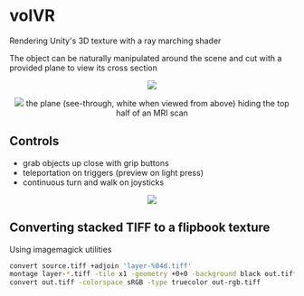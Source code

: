 # volVR

Rendering Unity's 3D texture with a ray marching shader

The object can be naturally manipulated around the scene and cut with a provided plane to view its cross section

<p align="middle">
    <img src=".images/demo.gif" />
</p>

<p align="middle">
    <img src=".images/crosssection.png" />
    <span>the plane (see-through, white when viewed from above) hiding the top half of an MRI scan</span>
</p>

## Controls

- grab objects up close with grip buttons
- teleportation on triggers (preview on light press)
- continuous turn and walk on joysticks

<p align="middle">
    <img src=".images/teleport.png" />
</p>

## Converting stacked TIFF to a flipbook texture

Using imagemagick utilities

```sh
convert source.tiff +adjoin 'layer-%04d.tiff'
montage layer-*.tiff -tile x1 -geometry +0+0 -background black out.tiff
convert out.tiff -colorspace sRGB -type truecolor out-rgb.tiff
```
